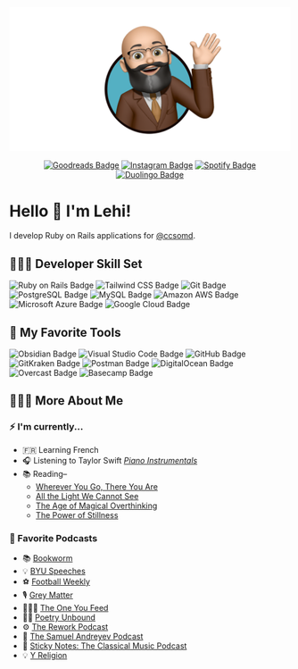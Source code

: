 <img src="profile.png" alt="Lehi Sanchez"/>

<div align="center">

[![Goodreads Badge](https://img.shields.io/badge/Goodreads-372213?logo=goodreads&logoColor=fff&style=flat-square)](https://www.goodreads.com/lehi)
[![Instagram Badge](https://img.shields.io/badge/Instagram-E4405F?logo=instagram&logoColor=fff&style=flat-square)](https://www.instagram.com/lehisanchez/)
[![Spotify Badge](https://img.shields.io/badge/Spotify-1DB954?logo=spotify&logoColor=fff&style=flat-square)](https://open.spotify.com/user/lehisanchez?si=329562d9c13e4c6f)
[![Duolingo Badge](https://img.shields.io/badge/Duolingo-58CC02?logo=duolingo&logoColor=fff&style=flat-square)](https://www.duolingo.com/profile/LS2083)

</div>

# Hello 👋 I'm Lehi!

I develop Ruby on Rails applications for [@ccsomd](https://github.com/ccsomd).

## 👨🏻‍💻 Developer Skill Set

![Ruby on Rails Badge](https://img.shields.io/badge/Ruby%20on%20Rails-D30001?logo=rubyonrails&logoColor=fff&style=flat-square)
![Tailwind CSS Badge](https://img.shields.io/badge/Tailwind%20CSS-06B6D4?logo=tailwindcss&logoColor=fff&style=flat-square)
![Git Badge](https://img.shields.io/badge/Git-F05032?logo=git&logoColor=fff&style=flat-square)
![PostgreSQL Badge](https://img.shields.io/badge/PostgreSQL-4169E1?logo=postgresql&logoColor=fff&style=flat-square)
![MySQL Badge](https://img.shields.io/badge/MySQL-4479A1?logo=mysql&logoColor=fff&style=flat-square)
![Amazon AWS Badge](https://img.shields.io/badge/Amazon%20AWS-232F3E?logo=amazonaws&logoColor=fff&style=flat-square)
![Microsoft Azure Badge](https://img.shields.io/badge/Microsoft%20Azure-0078D4?logo=microsoftazure&logoColor=fff&style=flat-square)
![Google Cloud Badge](https://img.shields.io/badge/Google%20Cloud-4285F4?logo=googlecloud&logoColor=fff&style=flat-square)

## 🧰 My Favorite Tools

![Obsidian Badge](https://img.shields.io/badge/Obsidian-7C3AED?logo=obsidian&logoColor=fff&style=flat-square)
![Visual Studio Code Badge](https://img.shields.io/badge/Visual%20Studio%20Code-007ACC?logo=visualstudiocode&logoColor=fff&style=flat-square)
![GitHub Badge](https://img.shields.io/badge/GitHub-181717?logo=github&logoColor=fff&style=flat-square)
![GitKraken Badge](https://img.shields.io/badge/GitKraken-179287?logo=gitkraken&logoColor=fff&style=flat-square)
![Postman Badge](https://img.shields.io/badge/Postman-FF6C37?logo=postman&logoColor=fff&style=flat-square)
![DigitalOcean Badge](https://img.shields.io/badge/DigitalOcean-0080FF?logo=digitalocean&logoColor=fff&style=flat-square)
![Overcast Badge](https://img.shields.io/badge/Overcast-FC7E0F?logo=overcast&logoColor=fff&style=flat-square)
![Basecamp Badge](https://img.shields.io/badge/Basecamp-1D2D35?logo=basecamp&logoColor=fff&style=flat-square)


## 🙋🏻‍♂️ More About Me

### ⚡️ I'm currently...

- 🇫🇷 Learning French
- 🎧 Listening to Taylor Swift [*Piano Instrumentals*](https://open.spotify.com/album/328QOPUImmEZRQHB82DPoY?si=7eLcGV-HSfmO5pVyoXbvLA)
- 📚 Reading–
  - [Wherever You Go, There You Are](https://www.goodreads.com/book/show/14096.Wherever_You_Go_There_You_Are)
  - [All the Light We Cannot See](https://www.goodreads.com/book/show/18143977-all-the-light-we-cannot-see)
  - [The Age of Magical Overthinking](https://www.goodreads.com/book/show/176443264-the-age-of-magical-overthinking)
  - [The Power of Stillness](https://www.goodreads.com/book/show/52891645-the-power-of-stillness)


### 📡 Favorite Podcasts

- 📚 [Bookworm](https://bookworm.fm/)
- 💡 [BYU Speeches](https://speeches.byu.edu/)
- ⚽️ [Football Weekly](https://www.theguardian.com/football/series/footballweekly)
- 🎙️ [Grey Matter](https://greymatter.show/)
- 🧘🏻‍♂️ [The One You Feed](http://oneyoufeed.net/)
- ✍🏻 [Poetry Unbound](https://onbeing.org/series/poetry-unbound/)
- ⚙️ [The Rework Podcast](https://37signals.com/podcast)
- 🎼 [The Samuel Andreyev Podcast](http://www.samuelandreyev.com/)
- 🎻 [Sticky Notes: The Classical Music Podcast](http://stickynotespodcast.libsyn.com/)
- 💡 [Y Religion](https://rsc.byu.edu/yreligion)



<!--
**lehisanchez/lehisanchez** is a ✨ _special_ ✨ repository because its `README.md` (this file) appears on your GitHub profile.

Here are some ideas to get you started:

- 🔭 I’m currently working on ...
- 🌱 I’m currently learning ...
- 👯 I’m looking to collaborate on ...
- 🤔 I’m looking for help with ...
- 💬 Ask me about ...
- 📫 How to reach me: ...
- 😄 Pronouns: ...
- ⚡ Fun fact: ...
-->
